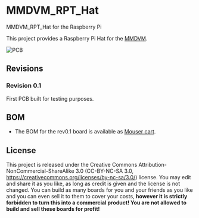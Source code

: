 # MMDVM_RPT_Hat
MMDVM_RPT_Hat for the Raspberry Pi

This project provides a Raspberry Pi Hat for the [MMDVM](https://github.com/g4klx/MMDVM).

![PCB](https://gitlab.df2et.de/df2et/MMDVM_RPT_Hat/raw/master/MMDVM_RPT_Hat.png)

## Revisions

### Revision 0.1
First PCB built for testing purposes.

## BOM
* The BOM for the rev0.1 board is available as [Mouser cart](https://www.mouser.com/ProjectManager/ProjectDetail.aspx?AccessID=13f81d64ff).

## License
This project is released under the Creative Commons Attribution-NonCommercial-ShareAlike 3.0 (CC-BY-NC-SA 3.0, https://creativecommons.org/licenses/by-nc-sa/3.0/) license. You may edit and share it as you like, as long as credit is given and the license is not changed. You can build as many boards for you and your friends as you like and you can even sell it to them to cover your costs, **however it is strictly forbidden to turn this into a commercial product! You are not allowed to build and sell these boards for profit!**
